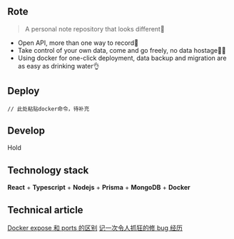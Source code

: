 ## Rote

> A personal note repository that looks different🤔

- Open API, more than one way to record🤩
- Take control of your own data, come and go freely, no data hostage🙅🏻
- Using docker for one-click deployment, data backup and migration are as easy as drinking water👌

## Deploy

```
// 此处粘贴docker命令，待补充
```

## Develop

Hold

## Technology stack

**React** + **Typescript** + **Nodejs** + **Prisma** + **MongoDB** + **Docker**

## Technical article

[Docker expose 和 ports 的区别](https://talk.wowow.club/d/282-docker-expose-he-ports-de-qu-bie/4)
[记一次令人抓狂的修 bug 经历](https://rabithua.club/archives/796/)
